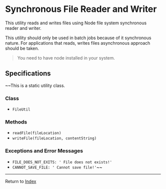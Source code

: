 # Synchronous File Reader and Writer

This utility reads and writes files using Node file system synchronous reader and writer. 

This utility should only be used in batch jobs because of it synchronous nature. For applications that reads, writes files
asynchronous approach should be taken. 

> You need to have node installed in your system.

## Specifications

~~This is a static utility class.

### Class
- `FileUtil`

### Methods
- `readFile(fileLocation)`
- `writeFile(fileLocation, contentString)`

### Exceptions and Error Messages
- `FILE_DOES_NOT_EXITS: ' File does not exists!'`
- `CANNOT_SAVE_FILE: ' Cannot save file!'`~~

---
Return to [Index](../../../README.md)

